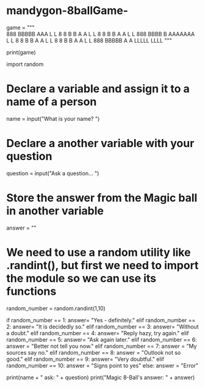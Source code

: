 # mandygon-8ballGame-
game = """   
          888     BBBBB     AAA     L      L
        8     8   B    B  A     A   L      L
        8     8   B    B  A     A   L      L
          888     BBBB B  AAAAAAA   L      L
        8     8   B    B  A     A   L      L
        8     8   B    B  A     A   L      L
          888     BBBBB   A     A   LLLLL  LLLL
"""


print(game)





import random 
# Declare a variable and assign it to a name of a person
name = input("What is your name? ")

# Declare a another variable with your question
question = input("Ask a question... ")

# Store the answer from the Magic ball in another variable
answer = ""

# We need to use a random utility like .randint(), but first we need to import the module so we can use its functions 


random_number = random.randint(1,10)


if random_number == 1:
  answer= "Yes - definitely."
elif random_number == 2: 
  answer= "It is decidedly so."
elif random_number == 3: 
  answer= "Without a doubt."
elif random_number == 4: 
  answer= "Reply hazy, try again."
elif random_number == 5: 
  answer= "Ask again later."
elif random_number == 6: 
  answer = "Better not tell you now."
elif random_number == 7: 
  answer = "My sources say no."
elif random_number == 8: 
  answer = "Outlook not so good."
elif random_number == 9:
  answer= "Very doubtful."
elif random_number == 10: 
  answer = "Signs point to yes"
else: 
  answer = "Error"

print(name + " ask: " + question)
print("Magic 8-Ball's answer: " + answer) 
